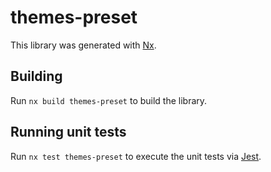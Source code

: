 # themes-preset

This library was generated with [Nx](https://nx.dev).

## Building

Run `nx build themes-preset` to build the library.

## Running unit tests

Run `nx test themes-preset` to execute the unit tests via [Jest](https://jestjs.io).
